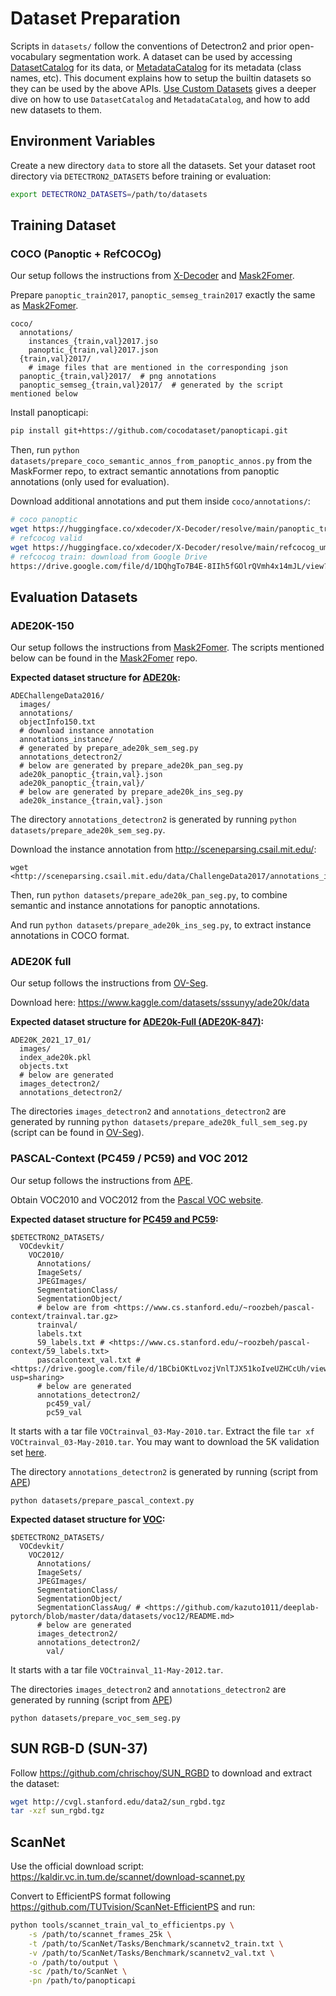 # Dataset Preparation

Scripts in `datasets/` follow the conventions of Detectron2 and prior open-vocabulary segmentation work. A dataset can be used by accessing [DatasetCatalog](https://detectron2.readthedocs.io/modules/data.html#detectron2.data.DatasetCatalog) for its data, or [MetadataCatalog](https://detectron2.readthedocs.io/modules/data.html#detectron2.data.MetadataCatalog) for its metadata (class names, etc). This document explains how to setup the builtin datasets so they can be used by the above APIs. [Use Custom Datasets](https://detectron2.readthedocs.io/tutorials/datasets.html) gives a deeper dive on how to use `DatasetCatalog` and `MetadataCatalog`, and how to add new datasets to them.

## Environment Variables

Create a new directory `data` to store all the datasets. Set your dataset root directory via `DETECTRON2_DATASETS` before training or evaluation:

```bash
export DETECTRON2_DATASETS=/path/to/datasets
```

## Training Dataset

### COCO (Panoptic + RefCOCOg)

Our setup follows the instructions from [X-Decoder](https://github.com/microsoft/X-Decoder/blob/main/asset/DATASET.md) and  [Mask2Fomer](https://github.com/facebookresearch/Mask2Former/tree/main/datasets).

Prepare `panoptic_train2017`, `panoptic_semseg_train2017` exactly the same as [Mask2Fomer](https://github.com/facebookresearch/Mask2Former/tree/main/datasets).

```
coco/
  annotations/
    instances_{train,val}2017.jso
    panoptic_{train,val}2017.json
  {train,val}2017/
    # image files that are mentioned in the corresponding json
  panoptic_{train,val}2017/  # png annotations
  panoptic_semseg_{train,val}2017/  # generated by the script mentioned below
```

Install panopticapi:
```bash
pip install git+https://github.com/cocodataset/panopticapi.git
```

Then, run `python datasets/prepare_coco_semantic_annos_from_panoptic_annos.py` from the MaskFormer repo, to extract semantic annotations from panoptic annotations (only used for evaluation).

Download additional annotations and put them inside `coco/annotations/`:

```bash
# coco panoptic
wget https://huggingface.co/xdecoder/X-Decoder/resolve/main/panoptic_train2017_filtrefgumdval_filtvlp.json
# refcocog valid
wget https://huggingface.co/xdecoder/X-Decoder/resolve/main/refcocog_umd_val.json
# refcocog train: download from Google Drive
https://drive.google.com/file/d/1DQhgTo7B4E-8IIh5fGOlrQVmh4x14mJL/view?usp=sharing
```

## Evaluation Datasets

### ADE20K-150

Our setup follows the instructions from [Mask2Fomer](https://github.com/facebookresearch/Mask2Former/tree/main/datasets). The scripts mentioned below can be found in the  [Mask2Fomer](https://github.com/facebookresearch/Mask2Former/tree/main/datasets) repo.

**Expected dataset structure for [ADE20k](http://sceneparsing.csail.mit.edu/):**

```
ADEChallengeData2016/
  images/
  annotations/
  objectInfo150.txt
  # download instance annotation
  annotations_instance/
  # generated by prepare_ade20k_sem_seg.py
  annotations_detectron2/
  # below are generated by prepare_ade20k_pan_seg.py
  ade20k_panoptic_{train,val}.json
  ade20k_panoptic_{train,val}/
  # below are generated by prepare_ade20k_ins_seg.py
  ade20k_instance_{train,val}.json
```

The directory `annotations_detectron2` is generated by running `python datasets/prepare_ade20k_sem_seg.py`.

Download the instance annotation from http://sceneparsing.csail.mit.edu/:

```
wget <http://sceneparsing.csail.mit.edu/data/ChallengeData2017/annotations_instance.tar>
```

Then, run `python datasets/prepare_ade20k_pan_seg.py`, to combine semantic and instance annotations for panoptic annotations.

And run `python datasets/prepare_ade20k_ins_seg.py`, to extract instance annotations in COCO format.

### ADE20K full 

Our setup follows the instructions from [OV-Seg](https://github.com/facebookresearch/ov-seg/blob/main/datasets/DATASETS.md).

Download here: https://www.kaggle.com/datasets/sssunyy/ade20k/data

**Expected dataset structure for [ADE20k-Full (ADE20K-847)](https://github.com/CSAILVision/ADE20K#download):**

```
ADE20K_2021_17_01/
  images/
  index_ade20k.pkl
  objects.txt
  # below are generated
  images_detectron2/
  annotations_detectron2/
```

The directories `images_detectron2` and `annotations_detectron2` are generated by running `python datasets/prepare_ade20k_full_sem_seg.py` (script can be found in  [OV-Seg](https://github.com/facebookresearch/ov-seg/blob/main/datasets/DATASETS.md)).

### PASCAL-Context (PC459 / PC59) and VOC 2012

Our setup follows the instructions from [APE](https://github.com/shenyunhang/APE/tree/main/datasets).

Obtain VOC2010 and VOC2012 from the [Pascal VOC website](http://host.robots.ox.ac.uk/pascal/VOC/).

**Expected dataset structure for [PC459 and PC59](https://cs.stanford.edu/~roozbeh/pascal-context/):**

```
$DETECTRON2_DATASETS/
  VOCdevkit/
    VOC2010/
      Annotations/
      ImageSets/
      JPEGImages/
      SegmentationClass/
      SegmentationObject/
      # below are from <https://www.cs.stanford.edu/~roozbeh/pascal-context/trainval.tar.gz>
      trainval/
      labels.txt
      59_labels.txt # <https://www.cs.stanford.edu/~roozbeh/pascal-context/59_labels.txt>
      pascalcontext_val.txt # <https://drive.google.com/file/d/1BCbiOKtLvozjVnlTJX51koIveUZHCcUh/view?usp=sharing>
      # below are generated
      annotations_detectron2/
        pc459_val/
        pc59_val
```

It starts with a tar file `VOCtrainval_03-May-2010.tar`. Extract the file `tar xf VOCtrainval_03-May-2010.tar`. You may want to download the 5K validation set [here](https://drive.google.com/file/d/1BCbiOKtLvozjVnlTJX51koIveUZHCcUh/view?usp=sharing).

The directory `annotations_detectron2` is generated by running (script from [APE](https://github.com/shenyunhang/APE/tree/main/datasets))

```
python datasets/prepare_pascal_context.py
```

**Expected dataset structure for [VOC](http://host.robots.ox.ac.uk/pascal/VOC/voc2012/):**

```
$DETECTRON2_DATASETS/
  VOCdevkit/
    VOC2012/
      Annotations/
      ImageSets/
      JPEGImages/
      SegmentationClass/
      SegmentationObject/
      SegmentationClassAug/ # <https://github.com/kazuto1011/deeplab-pytorch/blob/master/data/datasets/voc12/README.md>
      # below are generated
      images_detectron2/
      annotations_detectron2/
        val/
```

It starts with a tar file `VOCtrainval_11-May-2012.tar`.

The directories `images_detectron2` and `annotations_detectron2` are generated by running  (script from [APE](https://github.com/shenyunhang/APE/tree/main/datasets))

```
python datasets/prepare_voc_sem_seg.py
```

## SUN RGB-D (SUN-37)
Follow https://github.com/chrischoy/SUN_RGBD to download and extract the dataset:
```bash
wget http://cvgl.stanford.edu/data2/sun_rgbd.tgz
tar -xzf sun_rgbd.tgz
```

## ScanNet

Use the official download script: https://kaldir.vc.in.tum.de/scannet/download-scannet.py

Convert to EfficientPS format following https://github.com/TUTvision/ScanNet-EfficientPS and run:

```bash
python tools/scannet_train_val_to_efficientps.py \
    -s /path/to/scannet_frames_25k \
    -t /path/to/ScanNet/Tasks/Benchmark/scannetv2_train.txt \
    -v /path/to/ScanNet/Tasks/Benchmark/scannetv2_val.txt \
    -o /path/to/output \
    -sc /path/to/ScanNet \
    -pn /path/to/panopticapi
```
